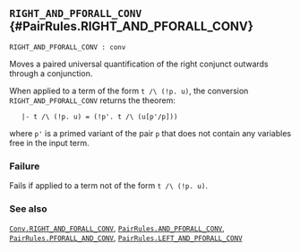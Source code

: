 ## `RIGHT_AND_PFORALL_CONV` {#PairRules.RIGHT_AND_PFORALL_CONV}


```
RIGHT_AND_PFORALL_CONV : conv
```



Moves a paired universal quantification of the right conjunct outwards through a
conjunction.


When applied to a term of the form `t /\ (!p. u)`, the conversion
`RIGHT_AND_PFORALL_CONV` returns the theorem:
    
       |- t /\ (!p. u) = (!p'. t /\ (u[p'/p]))
    
where `p'` is a primed variant of the pair `p` that does not
contain any variables free in the input term.

### Failure

Fails if applied to a term not of the form `t /\ (!p. u)`.

### See also

[`Conv.RIGHT_AND_FORALL_CONV`](#Conv.RIGHT_AND_FORALL_CONV), [`PairRules.AND_PFORALL_CONV`](#PairRules.AND_PFORALL_CONV), [`PairRules.PFORALL_AND_CONV`](#PairRules.PFORALL_AND_CONV), [`PairRules.LEFT_AND_PFORALL_CONV`](#PairRules.LEFT_AND_PFORALL_CONV)

